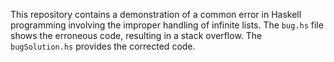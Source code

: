 This repository contains a demonstration of a common error in Haskell programming involving the improper handling of infinite lists. The `bug.hs` file shows the erroneous code, resulting in a stack overflow. The `bugSolution.hs` provides the corrected code.